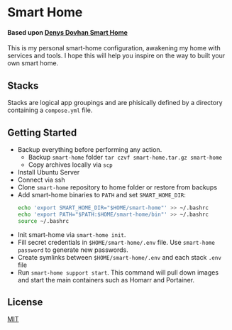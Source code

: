 # Smart Home
#### Based upon [**Denys Dovhan Smart Home**](https://denysdovhan.com/smart-home)

This is my personal smart-home configuration, awakening my home with services and tools. I hope this will help you inspire on the way to built your own smart home.

## Stacks

Stacks are logical app groupings and are phisically defined by a directory containing a `compose.yml` file.

## Getting Started

- Backup everything before performing any action.
  - Backup `smart-home` folder `tar czvf smart-home.tar.gz smart-home`
  - Copy archives locally via `scp`
- Install Ubuntu Server
- Connect via ssh 
- Clone `smart-home` repository to home folder or restore from backups
- Add smart-home binaries to `PATH` and set `SMART_HOME_DIR`:
  ```bash
  echo 'export SMART_HOME_DIR="$HOME/smart-home"' >> ~/.bashrc
  echo 'export PATH="$PATH:$HOME/smart-home/bin"' >> ~/.bashrc
  source ~/.bashrc
  ```
- Init smart-home via `smart-home init`.
- Fill secret credentials in `$HOME/smart-home/.env` file. Use `smart-home password` to generate new passwords.
- Create symlinks between `$HOME/smart-home/.env` and each stack `.env` file
- Run `smart-home support start`. This command will pull down images and start the main containers such as Homarr and Portainer.



## License

[MIT][license-url] 

<!-- References -->

[license-url]: https://github.com/di-effe/smart-home/blob/master/LICENSE


